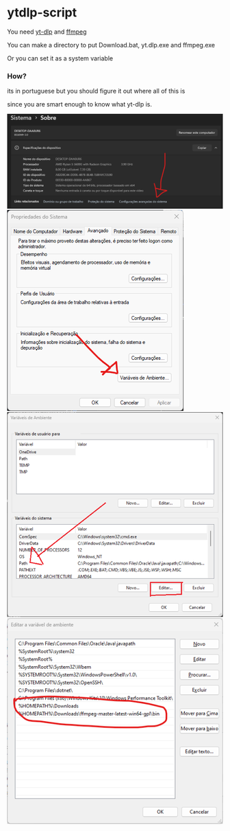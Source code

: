# ytdlp-script

You need [yt-dlp](https://github.com/yt-dlp/yt-dlp) and [ffmpeg](https://github.com/BtbN/FFmpeg-Builds/releases/tag/latest)

You can make a directory to put Download.bat, yt.dlp.exe and ffmpeg.exe

Or you can set it as a system variable

### How?

its in portuguese but you should figure it out where all of this is

since you are smart enough to know what yt-dlp is.

<img src=tutorial\step1.png/>

<img src=tutorial\step2.png/>

<img src=tutorial\step3.png/>

<img src=tutorial\step4.png/>